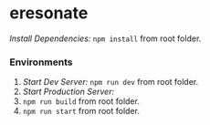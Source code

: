 # eresonate

*Install Dependencies:* `npm install` from root folder.

### Environments
1. *Start Dev Server:* `npm run dev`  from root folder.
2. *Start Production Server:* 
  1. `npm run build` from root folder.
  2. `npm run start` from root folder.
